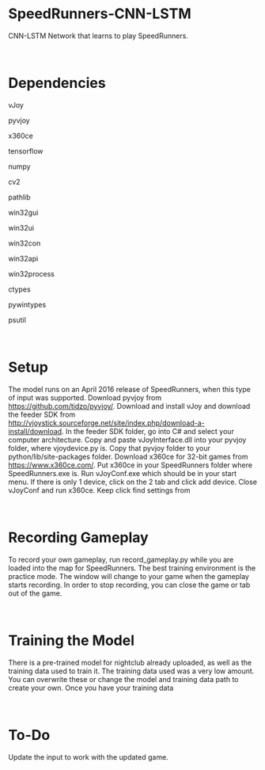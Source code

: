 # SpeedRunners-CNN-LSTM

CNN-LSTM Network that learns to play SpeedRunners.

&nbsp;

# Dependencies

vJoy

pyvjoy

x360ce

tensorflow

numpy

cv2

pathlib

win32gui

win32ui

win32con

win32api

win32process

ctypes

pywintypes

psutil

&nbsp;

# Setup

The model runs on an April 2016 release of SpeedRunners, when this type of input was supported. Download pyvjoy from https://github.com/tidzo/pyvjoy/. Download and install vJoy and download the feeder SDK from http://vjoystick.sourceforge.net/site/index.php/download-a-install/download. In the feeder SDK folder, go into C# and select your computer architecture. Copy and paste vJoyInterface.dll into your pyvjoy folder, where vjoydevice.py is. Copy that pyvjoy folder to your python/lib/site-packages folder. Download x360ce for 32-bit games from https://www.x360ce.com/. Put x360ce in your SpeedRunners folder where SpeedRunners.exe is. Run vJoyConf.exe which should be in your start menu. If there is only 1 device, click on the 2 tab and click add device. Close vJoyConf and run x360ce. Keep click find settings from 

&nbsp;

# Recording Gameplay

To record your own gameplay, run record_gameplay.py while you are loaded into the map for SpeedRunners. The best training environment is the practice mode. The window will change to your game when the gameplay starts recording. In order to stop recording, you can close the game or tab out of the game.

&nbsp;

# Training the Model

There is a pre-trained model for nightclub already uploaded, as well as the training data used to train it. The training data used was a very low amount. You can overwrite these or change the model and training data path to create your own. Once you have your training data

&nbsp;

# To-Do

Update the input to work with the updated game.
